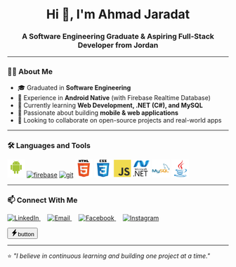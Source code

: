 <!-- <p align="center">
  Visitor count<br>
  <img src="https://profile-counter.glitch.me/ahmad-jaradat/count.svg" />
</p> -->

<h1 align="center">Hi 👋, I'm Ahmad Jaradat </h1>
<h3 align="center">A Software Engineering Graduate & Aspiring Full-Stack Developer from Jordan</h3>

---

### 👨‍💻 About Me
- 🎓 Graduated in **Software Engineering**  
- 📱 Experience in **Android Native** (with Firebase Realtime Database)  
- 🌱 Currently learning **Web Development, .NET (C#), and MySQL**  
- 🚀 Passionate about building **mobile & web applications**  
- 🤝 Looking to collaborate on open-source projects and real-world apps  

---

### 🛠️ Languages and Tools
<p align="left"> 
  <a href="https://developer.android.com" target="_blank"><img src="https://raw.githubusercontent.com/devicons/devicon/master/icons/android/android-original-wordmark.svg" alt="android" width="40" height="40"/></a> 
  <a href="https://firebase.google.com/" target="_blank"><img src="https://www.vectorlogo.zone/logos/firebase/firebase-icon.svg" alt="firebase" width="40" height="40"/></a> 
  <a href="https://git-scm.com/" target="_blank"><img src="https://www.vectorlogo.zone/logos/git-scm/git-scm-icon.svg" alt="git" width="40" height="40"/></a> 
  <a href="https://www.w3.org/html/" target="_blank"><img src="https://raw.githubusercontent.com/devicons/devicon/master/icons/html5/html5-original-wordmark.svg" alt="html5" width="40" height="40"/></a>
  <a href="https://www.w3schools.com/css/" target="_blank"><img src="https://raw.githubusercontent.com/devicons/devicon/master/icons/css3/css3-original-wordmark.svg" alt="css3" width="40" height="40"/></a>
  <a href="https://developer.mozilla.org/en-US/docs/Web/JavaScript" target="_blank"><img src="https://raw.githubusercontent.com/devicons/devicon/master/icons/javascript/javascript-original.svg" alt="javascript" width="40" height="40"/></a>
  <a href="https://dotnet.microsoft.com/" target="_blank"><img src="https://raw.githubusercontent.com/devicons/devicon/master/icons/dot-net/dot-net-original-wordmark.svg" alt="dotnet" width="40" height="40"/></a>
  <a href="https://www.mysql.com/" target="_blank"><img src="https://raw.githubusercontent.com/devicons/devicon/master/icons/mysql/mysql-original-wordmark.svg" alt="mysql" width="40" height="40"/></a>
  <a href="https://www.java.com" target="_blank"><img src="https://raw.githubusercontent.com/devicons/devicon/master/icons/java/java-original.svg" alt="java" width="40" height="40"/></a> 
</p>

---

### 📫 Connect With Me
<p align="left">
  <a href="https://www.linkedin.com/in/ahmad-jaradat-484679369/" target="_blank">
    <img src="https://cdn.jsdelivr.net/gh/devicons/devicon/icons/linkedin/linkedin-original.svg" alt="LinkedIn" width="40" height="40"/>
  </a>
  &nbsp;&nbsp;&nbsp;
  <a href="mailto:ahmad.esam.jaradat@gmail.com" target="_blank">
    <img src="https://cdn.jsdelivr.net/gh/simple-icons/simple-icons/icons/gmail.svg" alt="Email" width="40" height="40"/>
  </a>
  &nbsp;&nbsp;&nbsp;
  <a href="https://web.facebook.com/ahma.e.957484?locale=ar_AR" target="_blank">
    <img src="https://cdn.jsdelivr.net/gh/simple-icons/simple-icons/icons/facebook.svg" alt="Facebook" width="40" height="40"/>
  </a>
  &nbsp;&nbsp;&nbsp;
  <a href="https://www.instagram.com/ahmadjaradat47/" target="_blank">
    <img src="https://cdn.jsdelivr.net/gh/simple-icons/simple-icons/icons/instagram.svg" alt="Instagram" width="40" height="40"/>
  </a>
</p>

<div>
  <button class="button">
    <svg
      viewBox="0 0 16 16"
      class="bi bi-lightning-charge-fill"
      fill="currentColor"
      height="16"
      width="16"
      xmlns="http://www.w3.org/2000/svg"
    >
      <path
        d="M11.251.068a.5.5 0 0 1 .227.58L9.677 6.5H13a.5.5 0 0 1 .364.843l-8 8.5a.5.5 0 0 1-.842-.49L6.323 9.5H3a.5.5 0 0 1-.364-.843l8-8.5a.5.5 0 0 1 .615-.09z"
      ></path></svg
    >button
  </button>
</div>





---

⭐ *"I believe in continuous learning and building one project at a time."*  
